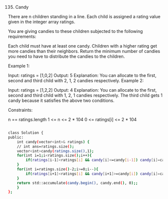 135. Candy

There are n children standing in a line. Each child is assigned a rating value given in the integer array ratings.

You are giving candies to these children subjected to the following requirements:

Each child must have at least one candy.
Children with a higher rating get more candies than their neighbors.
Return the minimum number of candies you need to have to distribute the candies to the children.

 

Example 1:

Input: ratings = [1,0,2]
Output: 5
Explanation: You can allocate to the first, second and third child with 2, 1, 2 candies respectively.
Example 2:

Input: ratings = [1,2,2]
Output: 4
Explanation: You can allocate to the first, second and third child with 1, 2, 1 candies respectively.
The third child gets 1 candy because it satisfies the above two conditions.
 

Constraints:

n == ratings.length
1 <= n <= 2 * 104
0 <= ratings[i] <= 2 * 104



```bash

class Solution {
public:
    int candy(vector<int>& ratings) {
    // int ans=ratings.size();
    vector<int>candy(ratings.size(),1);
    for(int i=1;i<ratings.size();i++){
        if(ratings[i-1]<ratings[i] && candy[i]<=candy[i-1]) candy[i]=candy[i-1]+1;
    }
    for(int i=ratings.size()-2;i>=0;i--){
        if(ratings[i+1]<ratings[i] && candy[i+1]>=candy[i]) candy[i]=candy[i+1]+1;
    }
    return std::accumulate(candy.begin(), candy.end(), 0);;   
    }
};
